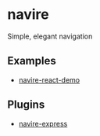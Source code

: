 # navire

Simple, elegant navigation

## Examples

- [navire-react-demo](https://github.com/claude-abounegm/navire-react-demo)

## Plugins

- [navire-express](https://github.com/claude-abounegm/navire-express)
